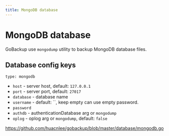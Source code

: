 ```yaml
---
title: MongoDB database
---
```


# MongoDB database

GoBackup use `mongodump` utility to backup MongoDB database files.

## Database config keys

`type: mongodb`

- `host` - server host, default: `127.0.0.1`
- `port` - server port, default: `27017`
- `database` - database name
- `username` - default: ``, keep empty can use empty password.
- `password`
- `authdb` - authenticationDatabase arg or `mongodump`
- `oplog` - oplog arg or `mongodump`, default: `false`

https://github.com/huacnlee/gobackup/blob/master/database/mongodb.go

